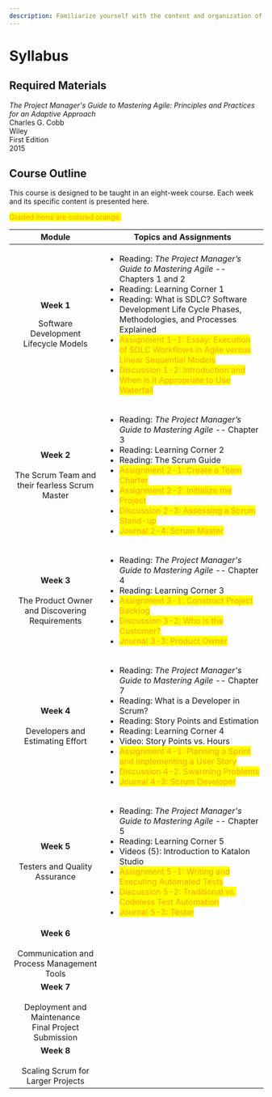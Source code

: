 ```yaml
---
description: Familiarize yourself with the content and organization of this course.
---
```


# Syllabus

## Required Materials

_The Project Manager's Guide to Mastering Agile: Principles and Practices for an Adaptive Approach_\
Charles G. Cobb\
Wiley\
First Edition\
2015

## Course Outline

This course is designed to be taught in an eight-week course. Each week and its specific content is presented here.

<mark style="color:orange;">Graded items are colored orange.</mark>

<table><thead><tr><th width="167" align="center">Module</th><th>Topics and Assignments</th></tr></thead><tbody><tr><td align="center"><p><strong>Week 1</strong></p><p></p><p>Software Development Lifecycle Models</p></td><td><ul><li>Reading: <em>The Project Manager’s Guide to Mastering Agile</em> -- Chapters 1 and 2</li><li>Reading: Learning Corner 1</li><li>Reading: What is SDLC? Software Development Life Cycle Phases, Methodologies, and Processes Explained</li><li><mark style="color:orange;">Assignment 1-1: Essay: Execution of SDLC Workflows in Agile versus Linear Sequential Models</mark></li><li><mark style="color:orange;">Discussion 1-2: Introduction and When is it Appropriate to Use Waterfall</mark></li></ul></td></tr><tr><td align="center"><strong>Week 2</strong><br><br>The Scrum Team and their fearless Scrum Master</td><td><ul><li>Reading: <em>The Project Manager’s Guide to Mastering Agile</em> -- Chapter 3</li><li>Reading: Learning Corner 2</li><li>Reading: The Scrum Guide</li><li><mark style="color:orange;">Assignment 2-1: Create a Team Charter</mark></li><li><mark style="color:orange;">Assignment 2-2: Initialize the Project</mark></li><li><mark style="color:orange;">Discussion 2-3: Assessing a Scrum Stand-up</mark></li><li><mark style="color:orange;">Journal 2-4: Scrum Master</mark></li></ul></td></tr><tr><td align="center"><strong>Week 3</strong><br><br>The Product Owner and Discovering Requirements</td><td><ul><li>Reading: <em>The Project Manager's Guide to Mastering Agile</em> -- Chapter 4</li><li>Reading: Learning Corner 3</li><li><mark style="color:orange;">Assignment 3-1: Construct Project Backlog</mark></li><li><mark style="color:orange;">Discussion 3-2: Who is the Customer?</mark></li><li><mark style="color:orange;">Journal 3-3: Product Owner</mark></li></ul></td></tr><tr><td align="center"><strong>Week 4</strong><br><br>Developers and Estimating Effort</td><td><ul><li>Reading: <em>The Project Manager's Guide to Mastering Agile</em> -- Chapter 7</li><li>Reading: What is a Developer in Scrum?</li><li>Reading: Story Points and Estimation</li><li>Reading: Learning Corner 4</li><li>Video: Story Points vs. Hours</li><li><mark style="color:orange;">Assignment 4-1: Planning a Sprint and Implementing a User Story</mark></li><li><mark style="color:orange;">Discussion 4-2: Swarming Problems</mark></li><li><mark style="color:orange;">Journal 4-3: Scrum Developer</mark></li></ul></td></tr><tr><td align="center"><strong>Week 5</strong><br><br>Testers and Quality Assurance</td><td><ul><li>Reading: <em>The Project Manager's Guide to Mastering Agile</em> -- Chapter 5</li><li>Reading: Learning Corner 5</li><li>Videos (5): Introduction to Katalon Studio</li><li><mark style="color:orange;">Assignment 5-1: Writing and Executing Automated Tests</mark></li><li><mark style="color:orange;">Discussion 5-2: Traditional vs. Codeless Test Automation</mark></li><li><mark style="color:orange;">Journal 5-3: Tester</mark></li></ul></td></tr><tr><td align="center"><strong>Week 6</strong><br><br>Communication and Process Management Tools</td><td></td></tr><tr><td align="center"><strong>Week 7</strong><br><br>Deployment and Maintenance<br>Final Project Submission</td><td></td></tr><tr><td align="center"><strong>Week 8</strong><br><br>Scaling Scrum for Larger Projects</td><td></td></tr></tbody></table>

